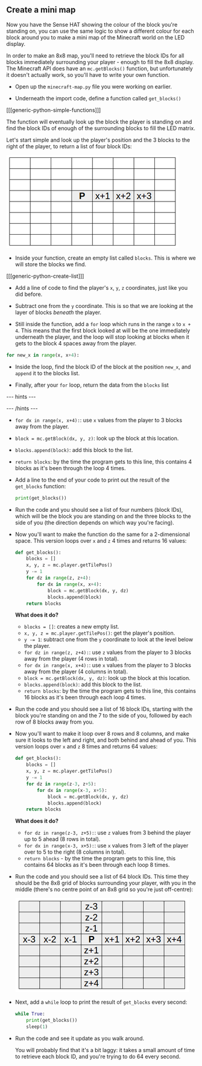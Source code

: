 ## Create a mini map

Now you have the Sense HAT showing the colour of the block you're standing on, you can use the same logic to show a different colour for each block around you to make a mini map of the Minecraft world on the LED display.

In order to make an 8x8 map, you'll need to retrieve the block IDs for all blocks immediately surrounding your player - enough to fill the 8x8 display. The Minecraft API does have an `mc.getBlocks()` function, but unfortunately it doesn't actually work, so you'll have to write your own function.

+ Open up the `minecraft-map.py` file you were working on earlier.

+ Underneath the import code, define a function called `get_blocks()`

[[[generic-python-simple-functions]]]

The function will eventually look up the block the player is standing on and find the block IDs of enough of the surrounding blocks to fill the LED matrix.

Let's start simple and look up the player's position and the 3 blocks to the right of the player, to return a list of four block IDs:

![First get_blocks loop](images/first-get-blocks-loop.png)

+ Inside your function, create an empty list called `blocks`. This is where we will store the blocks we find.

[[[generic-python-create-list]]]

+ Add a line of code to find the player's `x`, `y`, `z` coordinates, just like you did before.

+ Subtract one from the `y` coordinate. This is so that we are looking at the layer of blocks _beneath_ the player.

+ Still inside the function, add a `for` loop which runs in the range `x` to `x + 4`. This means that the first block looked at will be the one immediately underneath the player, and the loop will stop looking at blocks when it gets to the block 4 spaces away from the player.

```python
for new_x in range(x, x+4):
```

+ Inside the loop, find the block ID of the block at the position `new_x`, and `append` it to the blocks list.

+ Finally, after your `for` loop, return the data from the `blocks` list

--- hints ---


--- /hints ---


- `for dx in range(x, x+4):`: use `x` values from the player to 3 blocks away from the player.
- `block = mc.getBlock(dx, y, z)`: look up the block at this location.
- `blocks.append(block)`: add this block to the list.
- `return blocks`: by the time the program gets to this line, this contains 4 blocks as it's been through the loop 4 times.

- Add a line to the end of your code to print out the result of the `get_blocks` function:

    ```python
    print(get_blocks())
    ```

- Run the code and you should see a list of four numbers (block IDs), which will be the block you are standing on and the three blocks to the side of you (the direction depends on which way you're facing).

- Now you'll want to make the function do the same for a 2-dimensional space. This version loops over `x` and `z` 4 times and returns 16 values:

    ```python
    def get_blocks():
        blocks = []
        x, y, z = mc.player.getTilePos()
        y -= 1
        for dz in range(z, z+4):
            for dx in range(x, x+4):
                block = mc.getBlock(dx, y, dz)
                blocks.append(block)
        return blocks
    ```

    **What does it do?**

    - `blocks = []`: creates a new empty list.
    - `x, y, z = mc.player.getTilePos()`: get the player's position.
    - `y -= 1`: subtract one from the `y` coordinate to look at the level below the player.
    - `for dz in range(z, z+4):`: use `z` values from the player to 3 blocks away from the player (4 rows in total).
    - `for dx in range(x, x+4):`: use `x` values from the player to 3 blocks away from the player (4 columns in total).
    - `block = mc.getBlock(dx, y, dz)`: look up the block at this location.
    - `blocks.append(block)`: add this block to the list.
    - `return blocks`: by the time the program gets to this line, this contains 16 blocks as it's been through each loop 4 times.

- Run the code and you should see a list of 16 block IDs, starting with the block you're standing on and the 7 to the side of you, followed by each row of 8 blocks away from you.

- Now you'll want to make it loop over 8 rows and 8 columns, and make sure it looks to the left and right, and both behind and ahead of you. This version loops over `x` and `z` 8 times and returns 64 values:

    ```python
    def get_blocks():
        blocks = []
        x, y, z = mc.player.getTilePos()
        y -= 1
        for dz in range(z-3, z+5):
            for dx in range(x-3, x+5):
                block = mc.getBlock(dx, y, dz)
                blocks.append(block)
        return blocks
    ```

    **What does it do?**

    - `for dz in range(z-3, z+5):`: use `z` values from 3 behind the player up to 5 ahead (8 rows in total).
    - `for dx in range(x-3, x+5):`: use `x` values from 3 left of the player over to 5 to the right (8 columns in total).
    - `return blocks` - by the time the program gets to this line, this contains 64 blocks as it's been through each loop 8 times.

- Run the code and you should see a list of 64 block IDs. This time they should be the 8x8 grid of blocks surrounding your player, with you in the middle (there's no centre point of an 8x8 grid so you're just off-centre):

    ![Third get_blocks loop](images/third-get-blocks-loop.png)

- Next, add a `while` loop to print the result of `get_blocks` every second:

    ```python
    while True:
        print(get_blocks())
        sleep(1)
    ```

- Run the code and see it update as you walk around.

    You will probably find that it's a bit laggy: it takes a small amount of time to retrieve each block ID, and you're trying to do 64 every second.
